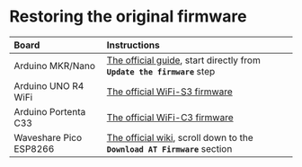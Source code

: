 # Restoring the original firmware

Board                       | Instructions
:--                         | :---
Arduino MKR/Nano            | [The official guide][wifinina], start directly from **`Update the firmware`** step
Arduino UNO R4 WiFi         | [The official WiFi-S3 firmware][unoR4wifi]
Arduino Portenta C33        | [The official WiFi-C3 firmware][portentaC33]
Waveshare Pico ESP8266      | [The official wiki][pico8266], scroll down to the **`Download AT Firmware`** section

[wifinina]: https://support.arduino.cc/hc/en-us/articles/360013896579-Check-and-update-the-firmware-for-WiFiNINA-and-WiFi101
[unoR4wifi]: https://github.com/arduino/uno-r4-wifi-usb-bridge/releases/latest
[portentaC33]: https://github.com/arduino/ArduinoCore-renesas/tree/main/libraries/WiFi/extra
[pico8266]: https://www.waveshare.com/wiki/Pico-ESP8266
